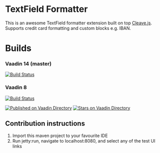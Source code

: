 # TextField Formatter

This is an awesome TextField formatter extension built on top [Cleave.js](https://nosir.github.io/cleave.js/).
Supports credit card formatting and custom blocks e.g. IBAN. 

# Builds
### Vaadin 14 (master)
[![Build Status](https://travis-ci.org/johannesh2/textfieldformatter.svg?branch=master)](https://travis-ci.org/johannesh2/textfieldformatter)

### Vaadin 8
[![Build Status](https://travis-ci.org/johannesh2/textfieldformatter.svg?branch=vaadin8)](https://travis-ci.org/johannesh2/textfieldformatter)

[![Published on Vaadin  Directory](https://img.shields.io/badge/Vaadin%20Directory-published-00b4f0.svg)](https://vaadin.com/directory/component/textfield-formatter)
[![Stars on Vaadin Directory](https://img.shields.io/vaadin-directory/star/textfield-formatter.svg)](https://vaadin.com/directory/component/textfield-formatter)



## Contribution instructions 

1. Import this maven project to your favourite IDE
2. Run jetty:run, navigate to localhost:8080, and select any of the test UI links
